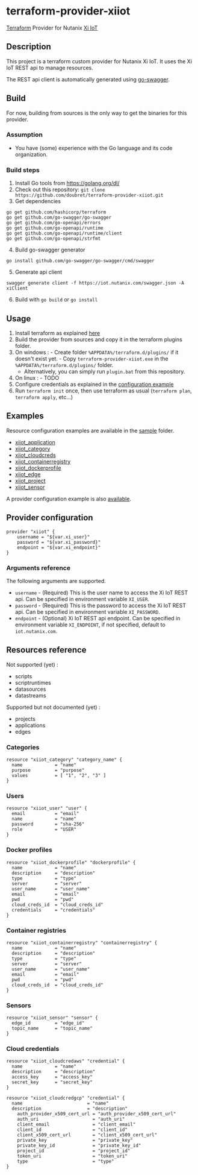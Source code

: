 # terraform-provider-xiiot

[Terraform](https://www.terraform.io) Provider for Nutanix [Xi IoT](https://www.nutanix.fr/products/iot/)

## Description

This project is a terraform custom provider for Nutanix Xi IoT.
It uses the Xi IoT REST api to manage resources.

The REST api client is automatically generated using [go-swagger](https://github.com/go-swagger/go-swagger).

## Build

For now, building from sources is the only way to get the binaries for this provider.

### Assumption

* You have (some) experience with the Go language and its code organization.

### Build steps

1. Install Go tools from https://golang.org/dl/
2. Check out this repository: `git clone https://github.com/doubret/terraform-provider-xiiot.git`
3. Get dependencies
```
go get github.com/hashicorp/terraform
go get github.com/go-swagger/go-swagger
go get github.com/go-openapi/errors
go get github.com/go-openapi/runtime
go get github.com/go-openapi/runtime/client
go get github.com/go-openapi/strfmt
```
4. Build go-swagger generator
```
go install github.com/go-swagger/go-swagger/cmd/swagger
```
5. Generate api client
```
swagger generate client -f https://iot.nutanix.com/swagger.json -A xiClient
```
6. Build with `go build` or `go install`

## Usage

1. Install terraform as explained [here](https://learn.hashicorp.com/terraform/getting-started/install)
2. Build the provider from sources and copy it in the terraform plugins folder.
  2. On windows :
    - Create folder `%APPDATA%/terraform.d/plugins/` if it doesn't exist yet.
    - Copy `terraform-provider-xiiot.exe` in the `%APPDATA%/terraform.d/plugins/` folder.
      - Alternatively, you can simply run `plugin.bat` from this repository.
  2. On linux :
    - TODO
3. Configure credentials as explained in the [configuration example](sample/provider.tf)
4. Run `terraform init` once, then use terraform as usual (`terraform plan`, `terraform apply`, etc...)

## Examples

Resource configuration examples are available in the [sample](sample) folder.

* [xiiot_application](sample/application.tf)
* [xiiot_category](sample/category.tf)
* [xiiot_cloudcreds](sample/cloudcreds.tf)
* [xiiot_containerregistry](sample/containerregistry.tf)
* [xiiot_dockerprofile](sample/dockerprofile.tf)
* [xiiot_edge](sample/edge.tf)
* [xiiot_project](sample/project.tf)
* [xiiot_sensor](sample/sensor.tf)

A provider configuration example is also [available](sample/provider.tf).

## Provider configuration

```
provider "xiiot" {
    username = "${var.xi_user}"
    password = "${var.xi_password}"
    endpoint = "${var.xi_endpoint}"
}
```

### Arguments reference

The following arguments are supported.

* `username` - (Required) This is the user name to access the Xi IoT REST api. Can be specified in environment variable `XI_USER`.
* `password` - (Required) This is the password to access the Xi IoT REST api. Can be specified in environment variable `XI_PASSWORD`.
* `endpoint` - (Optional) Xi IoT REST api endpoint. Can be specified in environment variable `XI_ENDPOINT`, if not specified, default to `iot.nutanix.com`.

## Resources reference

Not supported (yet) :
* scripts
* scriptruntimes
* datasources
* datastreams

Supported but not documented (yet) :
* projects
* applications
* edges

### Categories

```
resource "xiiot_category" "category_name" {
  name            = "name"
  purpose         = "purpose"
  values          = [ "1", "2", "3" ]
}
```

### Users

```
resource "xiiot_user" "user" {
  email           = "email"
  name            = "name"
  password        = "sha-256"
  role            = "USER"
}
```

### Docker profiles

```
resource "xiiot_dockerprofile" "dockerprofile" {
  name            = "name"
  description     = "description"
  type            = "type"
  server          = "server"
  user_name       = "user_name"
  email           = "email"
  pwd             = "pwd"
  cloud_creds_id  = "cloud_creds_id"
  credentials     = "credentials"
}
```

### Container registries

```
resource "xiiot_containerregistry" "containerregistry" {
  name            = "name"
  description     = "description"
  type            = "type"
  server          = "server"
  user_name       = "user_name"
  email           = "email"
  pwd             = "pwd"
  cloud_creds_id  = "cloud_creds_id"
}
```

### Sensors

```
resource "xiiot_sensor" "sensor" {
  edge_id         = "edge_id"
  topic_name      = "topic_name"
}
```

### Cloud credentials

```
resource "xiiot_cloudcredaws" "credential" {
  name            = "name"
  description     = "description"
  access_key      = "access_key"
  secret_key      = "secret_key"
}
```

```
resource "xiiot_cloudcredgcp" "credential" {
  name                        = "name"
  description                 = "description"
	auth_provider_x509_cert_url = "auth_provider_x509_cert_url"
	auth_uri                    = "auth_uri"
	client_email                = "client_email"
	client_id                   = "client_id"
	client_x509_cert_url        = "client_x509_cert_url"
	private_key                 = "private_key"
	private_key_id              = "private_key_id"
	project_id                  = "project_id"
	token_uri                   = "token_uri"
	type                        = "type"
}
```
